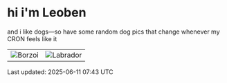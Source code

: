 # hi i'm Leoben

and i like dogs—so have some random dog pics that change whenever my CRON feels like it

|  |  |
|--------|----------|
| ![Borzoi](https://random-dog-vercel.vercel.app/api/random-borzoi?v=1749627831) | ![Labrador](https://random-dog-vercel.vercel.app/api/random-labrador?v=1749627831) |

Last updated: 2025-06-11 07:43 UTC
